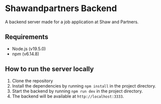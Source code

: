 # Shawandpartners Backend

A backend server made for a job application at Shaw and Partners.

## Requirements

- Node.js (v19.5.0)
- npm (v6.14.8)

## How to run the server locally

1. Clone the repository
2. Install the dependencies by running `npm install` in the project directory.
3. Start the backend by running `npm run dev` in the project directory.
4. The backend will be available at `http://localhost:3333`.
